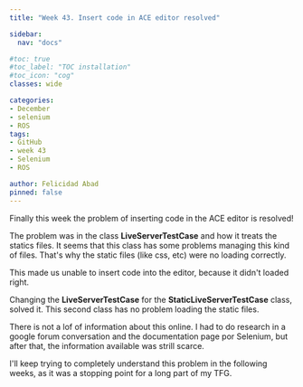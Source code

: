 ```yaml
---
title: "Week 43. Insert code in ACE editor resolved"

sidebar:
  nav: "docs"

#toc: true
#toc_label: "TOC installation"
#toc_icon: "cog"
classes: wide

categories:
- December
- selenium
- ROS
tags:
- GitHub
- week 43
- Selenium
- ROS

author: Felicidad Abad
pinned: false
---
```



Finally this week the problem of inserting code in the ACE editor is resolved!

The problem was in the class **LiveServerTestCase** and how it treats the statics files. It seems that this class has some problems managing this kind of files. That's why the static files (like css, etc) were no loading correctly.

This made us unable to insert code into the editor, because it didn't loaded right.

Changing the **LiveServerTestCase** for the **StaticLiveServerTestCase** class, solved it. This second class has no problem loading the static files.

There is not a lof of information about this online. I had to do research in a google forum conversation and the documentation page por Selenium, but after that, the information available was strill scarce.

I'll keep trying to completely understand this problem in the following weeks, as it was a stopping point for a long part of my TFG.

